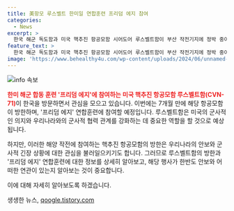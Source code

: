 ```yaml
---
title: 美항모 루스벨트 한미일 연합훈련 프리덤 에지 참여
categories:
  - News
excerpt: >
  한국 해군 독도함과 미국 핵추진 항공모함 시어도어 루스벨트함이 부산 작전기지에 정박 중이다. 루스벨트함의 한국 방문은 이번이 처음이며, 프리덤 에지 연합훈련 참여를 위한 것으로 알려졌다.
feature_text: >
  한국 해군 독도함과 미국 핵추진 항공모함 시어도어 루스벨트함이 부산 작전기지에 정박 중이다. 루스벨트함의 한국 방문은 이번이 처음이며, 프리덤 에지 연합훈련 참여를 위한 것으로 알려졌다.
image: 'https://www.behealthy4u.com/wp-content/uploads/2024/06/unnamed-file.png'
---
```


<p><img src="https://www.behealthy4u.com/wp-content/uploads/2024/06/unnamed-file.png" alt="info 속보" /></p>

<p><b><span style="color: #ee2323;">한미 해군 합동 훈련 '프리덤 에지'에 참여하는 미국 핵추진 항공모함 루스벨트함(CVN-71)</span></b>이 한국을 방문하면서 관심을 모으고 있습니다. 이번에는 7개월 만에 해당 항공모함이 방한하며, '프리덤 에지' 연합훈련에 참여할 예정입니다. 루스벨트함은 미국의 군사적인 의지와 우리나라와의 군사적 협력 관계를 강화하는 데 중요한 역할을 할 것으로 예상됩니다. </p>

<p>하지만, 이러한 해양 작전에 참여하는 핵추진 항공모함의 방한은 우리나라의 안보와 군사적 긴장 상황에 대한 관심을 불러일으키기도 합니다. 그러므로 루스벨트함의 방한과 '프리덤 에지' 연합훈련에 대한 정보를 상세히 알아보고, 해당 행사가 한반도 안보와 어떠한 연관이 있는지 알아보는 것이 중요합니다. </p>

<p>이에 대해 자세히 알아보도록 하겠습니다.</p>
생생한 뉴스, <a href="https://qoogle.tistory.com" rel="dofollow">qoogle.tistory.com</a>


